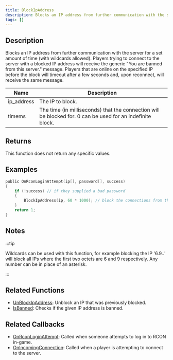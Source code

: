 ```yaml
---
title: BlockIpAddress
description: Blocks an IP address from further communication with the server for a set amount of time (with wildcards allowed).
tags: []
---
```


<VersionWarn version='SA-MP 0.3z R2-2' />

## Description

Blocks an IP address from further communication with the server for a set amount of time (with wildcards allowed). Players trying to connect to the server with a blocked IP address will receive the generic "You are banned from this server." message. Players that are online on the specified IP before the block will timeout after a few seconds and, upon reconnect, will receive the same message.

| Name       | Description                                                                                                |
| ---------- | ---------------------------------------------------------------------------------------------------------- |
| ip_address | The IP to block.                                                                                           |
| timems     | The time (in milliseconds) that the connection will be blocked for. 0 can be used for an indefinite block. |

## Returns

This function does not return any specific values.

## Examples

```c
public OnRconLoginAttempt(ip[], password[], success)
{
    if (!success) // if they supplied a bad password
    {
        BlockIpAddress(ip, 60 * 1000); // block the connections from this ip for one minute
    }
    return 1;
}
```

## Notes

:::tip

Wildcards can be used with this function, for example blocking the IP '6.9._._' will block all IPs where the first two octets are 6 and 9 respectively. Any number can be in place of an asterisk.

:::

## Related Functions

- [UnBlockIpAddress](UnBlockIpAddress): Unblock an IP that was previously blocked.
- [IsBanned](IsBanned): Checks if the given IP address is banned.

## Related Callbacks

- [OnRconLoginAttempt](../callbacks/OnRconLoginAttempt): Called when someone attempts to log in to RCON in-game.
- [OnIncomingConnection](../callbacks/OnIncomingConnection): Called when a player is attempting to connect to the server.
